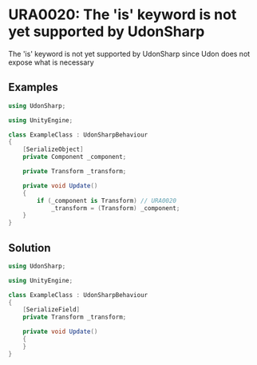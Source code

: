 # URA0020: The 'is' keyword is not yet supported by UdonSharp

The 'is' keyword is not yet supported by UdonSharp since Udon does not expose what is necessary

## Examples

```csharp
using UdonSharp;

using UnityEngine;

class ExampleClass : UdonSharpBehaviour
{
    [SerializeObject]
    private Component _component;

    private Transform _transform;

    private void Update()
    {
        if (_component is Transform) // URA0020
            _transform = (Transform) _component;
    }
}
```

## Solution

```csharp
using UdonSharp;

using UnityEngine;

class ExampleClass : UdonSharpBehaviour
{
    [SerializeField]
    private Transform _transform;

    private void Update()
    {
    }
}
```
